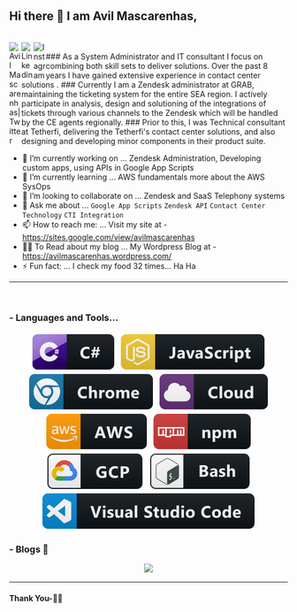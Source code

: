 ## Hi there 👋 I am Avil Mascarenhas,

<br/>
<a href="https://twitter.com/AvilMaskarenhas">
  <img align="left" alt="Avil Mascarenhas| Twitter" width="22px" src="https://cdn.jsdelivr.net/npm/simple-icons@v3/icons/twitter.svg" />
</a>
<a href="https://www.linkedin.com/in/avilmascarenhas/">
  <img align="left" alt="Linkedin" width="22px" src="https://cdn.jsdelivr.net/npm/simple-icons@v3/icons/linkedin.svg" />
</a>
<a href="https://www.instagram.com/avil_sahneracsam/">
  <img align="left" alt="Instagram" width="22px" src="https://cdn.jsdelivr.net/npm/simple-icons@v3/icons/instagram.svg" />
</a>
<br/>
### As a System Administrator and IT consultant I focus on combining both skill sets to deliver solutions. Over the past 8 years I have gained extensive experience in contact center solutions .
### Currently I am a Zendesk administrator at GRAB, maintaining the ticketing system for the entire SEA region. I actively participate in analysis, design and solutioning of the integrations of tickets through various channels to the Zendesk which will be handled by the CE agents regionally.
### Prior to this, I was Technical consultant at Tetherfi, delivering the Tetherfi's contact center solutions, and also designing and developing minor components in their product suite.


- 🔭 I’m currently working on ... Zendesk Administration, Developing custom apps, using APIs in Google App Scripts
- 🌱 I’m currently learning ... AWS fundamentals more about the AWS SysOps
- 👯 I’m looking to collaborate on ... Zendesk and SaaS Telephony systems
- 💬 Ask me about ... `Google App Scripts` `Zendesk API` `Contact Center Technology` `CTI Integration`
- 📫 How to reach me: ... Visit my site at - https://sites.google.com/view/avilmascarenhas 
- ✍🏻 To Read about my blog ... My Wordpress Blog at - https://avilmascarenhas.wordpress.com/
- ⚡ Fun fact: ... I check my food 32 times... Ha Ha


*************

<br />

### - Languages and Tools...

<p align="center">

<!-- For more icons please follow  https://github.com/MikeCodesDotNET/ColoredBadges -->
 
<img src="https://raw.githubusercontent.com/acs4kor/acs4kor/master/svg/dev/languages/csharp.svg" alt="csharp" style="vertical-align:top; margin:4px">
<img src="https://raw.githubusercontent.com/acs4kor/acs4kor/master/svg/dev/languages/js.svg" alt="js" style="vertical-align:top; margin:4px">
<img src="https://raw.githubusercontent.com/acs4kor/acs4kor/master/svg/dev/misc/chrome.svg" alt="chrome" style="vertical-align:top; margin:4px">
<img src="https://raw.githubusercontent.com/acs4kor/acs4kor/master/svg/dev/misc/cloud.svg" alt="cloud" style="vertical-align:top; margin:4px">
<img src="https://raw.githubusercontent.com/acs4kor/acs4kor/master/svg/dev/services/aws.svg" alt="aws" style="vertical-align:top; margin:4px">
<img src="https://raw.githubusercontent.com/acs4kor/acs4kor/master/svg/dev/services/npm.svg" alt="npm" style="vertical-align:top; margin:4px">
<img src="https://raw.githubusercontent.com/acs4kor/acs4kor/master/svg/dev/services/gcp.svg" alt="gcp" style="vertical-align:top; margin:4px">
<img src="https://raw.githubusercontent.com/acs4kor/acs4kor/master/svg/dev/tools/bash.svg" alt="bash" style="vertical-align:top; margin:4px">
<img src="https://raw.githubusercontent.com/acs4kor/acs4kor/master/svg/dev/tools/visualstudio_code.svg" alt="vscode" style="vertical-align:top; margin:4px">

</p>

### - Blogs 🌱

<p align="center">
<img src="https://raw.githubusercontent.com/acs4kor/acs4kor/master/svg/social/Wordpress.svg"> 
</p>



***********************************

#### Thank You-🙏🏼


